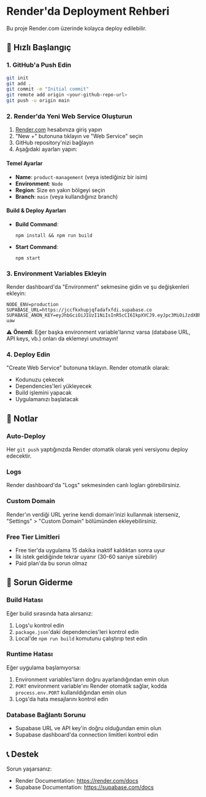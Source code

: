 # Render'da Deployment Rehberi

Bu proje Render.com üzerinde kolayca deploy edilebilir.

## 🚀 Hızlı Başlangıç

### 1. GitHub'a Push Edin
```bash
git init
git add .
git commit -m "Initial commit"
git remote add origin <your-github-repo-url>
git push -u origin main
```

### 2. Render'da Yeni Web Service Oluşturun

1. [Render.com](https://render.com) hesabınıza giriş yapın
2. "New +" butonuna tıklayın ve "Web Service" seçin
3. GitHub repository'nizi bağlayın
4. Aşağıdaki ayarları yapın:

#### Temel Ayarlar
- **Name**: `product-management` (veya istediğiniz bir isim)
- **Environment**: `Node`
- **Region**: Size en yakın bölgeyi seçin
- **Branch**: `main` (veya kullandığınız branch)

#### Build & Deploy Ayarları
- **Build Command**: 
  ```
  npm install && npm run build
  ```
- **Start Command**: 
  ```
  npm start
  ```

### 3. Environment Variables Ekleyin

Render dashboard'da "Environment" sekmesine gidin ve şu değişkenleri ekleyin:

```
NODE_ENV=production
SUPABASE_URL=https://jccfkxhupjqfadafxfdi.supabase.co
SUPABASE_ANON_KEY=eyJhbGciOiJIUzI1NiIsInR5cCI6IkpXVCJ9.eyJpc3MiOiJzdXBhYmFzZSIsInJlZiI6ImpjY2ZreGh1cGpxZmFkYWZ4ZmRpIiwicm9sZSI6ImFub24iLCJpYXQiOjE3NjA0Mjg5NzYsImV4cCI6MjA3NjAwNDk3Nn0.kVMJ9JlVy3UIicMjbkpDxRBNEBlVDFF28ozuYxf-uaw
```

⚠️ **Önemli**: Eğer başka environment variable'larınız varsa (database URL, API keys, vb.) onları da eklemeyi unutmayın!

### 4. Deploy Edin

"Create Web Service" butonuna tıklayın. Render otomatik olarak:
- Kodunuzu çekecek
- Dependencies'leri yükleyecek
- Build işlemini yapacak
- Uygulamanızı başlatacak

## 📝 Notlar

### Auto-Deploy
Her `git push` yaptığınızda Render otomatik olarak yeni versiyonu deploy edecektir.

### Logs
Render dashboard'da "Logs" sekmesinden canlı logları görebilirsiniz.

### Custom Domain
Render'ın verdiği URL yerine kendi domain'inizi kullanmak isterseniz, "Settings" > "Custom Domain" bölümünden ekleyebilirsiniz.

### Free Tier Limitleri
- Free tier'da uygulama 15 dakika inaktif kaldıktan sonra uyur
- İlk istek geldiğinde tekrar uyanır (30-60 saniye sürebilir)
- Paid plan'da bu sorun olmaz

## 🔧 Sorun Giderme

### Build Hatası
Eğer build sırasında hata alırsanız:
1. Logs'u kontrol edin
2. `package.json`'daki dependencies'leri kontrol edin
3. Local'de `npm run build` komutunu çalıştırıp test edin

### Runtime Hatası
Eğer uygulama başlamıyorsa:
1. Environment variables'ların doğru ayarlandığından emin olun
2. `PORT` environment variable'ını Render otomatik sağlar, kodda `process.env.PORT` kullanıldığından emin olun
3. Logs'da hata mesajlarını kontrol edin

### Database Bağlantı Sorunu
- Supabase URL ve API key'in doğru olduğundan emin olun
- Supabase dashboard'da connection limitleri kontrol edin

## 📞 Destek

Sorun yaşarsanız:
- Render Documentation: https://render.com/docs
- Supabase Documentation: https://supabase.com/docs
